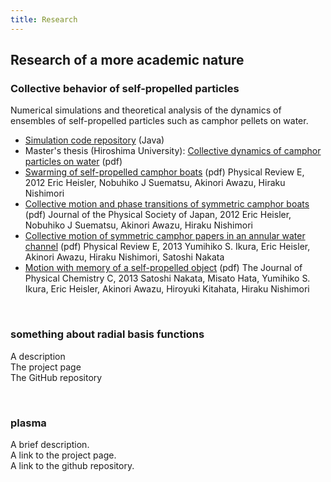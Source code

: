 ```yaml
---
title: Research
---
```


## Research of a more academic nature

<h3>Collective behavior of self-propelled particles</h3>
<p>
Numerical simulations and theoretical analysis of the dynamics of ensembles of self-propelled particles such as camphor pellets on water.
<br>
<ul>
<li><a href="c">Simulation code repository</a> (Java)</li>
<li>Master's thesis (Hiroshima University): <a href="files/msthesis.pdf">Collective dynamics of camphor particles on water</a> (pdf)</li>
<li><a href="files/Heisler2012.pdf">Swarming of self-propelled camphor boats</a> (pdf) Physical Review E, 2012 Eric Heisler, Nobuhiko J Suematsu, Akinori Awazu, Hiraku Nishimori</li>
<li><a href="files/Heisler2012b.pdf">Collective motion and phase transitions of symmetric camphor boats</a> (pdf) Journal of the Physical Society of Japan, 2012 Eric Heisler, Nobuhiko J Suematsu, Akinori Awazu, Hiraku Nishimori</li>
<li><a href="files/Ikura2013">Collective motion of symmetric camphor papers in an annular water channel</a> (pdf) Physical Review E, 2013 Yumihiko S. Ikura, Eric Heisler, Akinori Awazu, Hiraku Nishimori, Satoshi Nakata</li>
<li><a href="files/Nakata2013">Motion with memory of a self-propelled object</a> (pdf) The Journal of Physical Chemistry C, 2013 Satoshi Nakata, Misato  Hata, Yumihiko  S. Ikura, Eric  Heisler, Akinori  Awazu, Hiroyuki  Kitahata, Hiraku  Nishimori</li>
</ul>
</p>
<br>

<h3>something about radial basis functions</h3>
<p>
A description
<br>The project page
<br>The GitHub repository
</p>
<br>

<h3>plasma</h3>
<p>A brief description.
<br>A link to the project page.
<br>A link to the github repository.
</p>